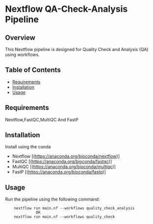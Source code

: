 # Nextflow QA-Check-Analysis Pipeline

## Overview
This Nextflow pipeline is designed for Quality Check and Analysis (QA) using workflows.
## Table of Contents
- [Requirements](#requirements)
- [Installation](#installation)
- [Usage](#usage)


## Requirements
Nextflow,FastQC,MultiQC And FastP

## Installation
Install using the conda
- Nextflow [(https://anaconda.org/bioconda/nextflow)]
- FastQC [(https://anaconda.org/bioconda/fastqc)]
- MultiQC [(https://anaconda.org/bioconda/multiqc)]
- FastP [(https://anaconda.org/bioconda/fastp)]

## Usage
Run the pipeline using the following command:

        nextflow run main.nf --workflows quality_check_analysis 
                  OR
        nextflow run main.nf --workflows quality_check
